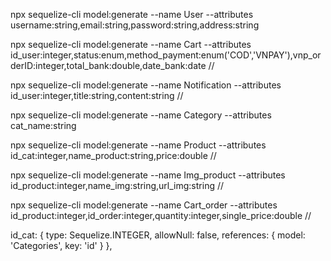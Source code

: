 npx sequelize-cli model:generate --name User --attributes username:string,email:string,password:string,address:string

npx sequelize-cli model:generate --name Cart --attributes id_user:integer,status:enum,method_payment:enum('COD','VNPAY'),vnp_orderID:integer,total_bank:double,date_bank:date //

npx sequelize-cli model:generate --name Notification --attributes id_user:integer,title:string,content:string //

npx sequelize-cli model:generate --name Category --attributes cat_name:string

npx sequelize-cli model:generate --name Product --attributes id_cat:integer,name_product:string,price:double //

npx sequelize-cli model:generate --name Img_product --attributes id_product:integer,name_img:string,url_img:string //

npx sequelize-cli model:generate --name Cart_order --attributes id_product:integer,id_order:integer,quantity:integer,single_price:double //







id_cat: {
        type: Sequelize.INTEGER,
        allowNull: false,
        references: {
          model: 'Categories',
          key: 'id'
        }
      },


